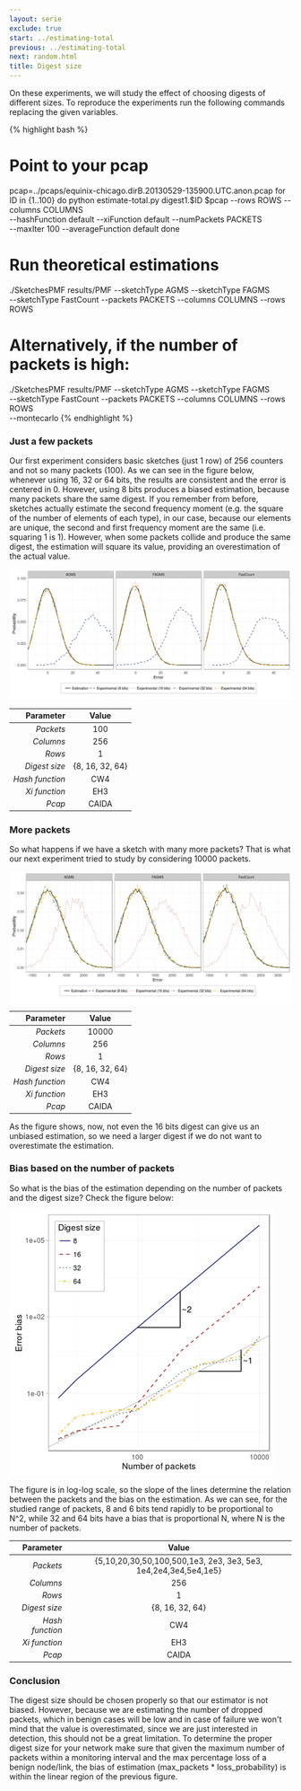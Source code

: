 ```yaml
---
layout: serie
exclude: true
start: ../estimating-total
previous: ../estimating-total
next: random.html
title: Digest size
---
```


On these experiments, we will study the effect of choosing digests of different sizes. To reproduce the experiments run the following commands replacing the given variables.

{% highlight bash %}
# Point to your pcap
pcap=../pcaps/equinix-chicago.dirB.20130529-135900.UTC.anon.pcap 
for ID in {1..100}
do
  python estimate-total.py digest1.$ID $pcap --rows ROWS --columns COLUMNS \
    --hashFunction default --xiFunction default --numPackets PACKETS \
    --maxIter 100 --averageFunction default
done
# Run theoretical estimations
./SketchesPMF results/PMF --sketchType AGMS --sketchType FAGMS \
  --sketchType FastCount --packets PACKETS --columns COLUMNS --rows ROWS
# Alternatively, if the number of packets is high: 
./SketchesPMF results/PMF --sketchType AGMS --sketchType FAGMS \
  --sketchType FastCount --packets PACKETS --columns COLUMNS --rows ROWS \
  --montecarlo
{% endhighlight %}

### Just a few packets

Our first experiment considers basic sketches (just 1 row) of 256 counters and not so many packets (100). As we can see in the figure below, whenever using 16, 32 or 64 bits, the results are consistent and the error is centered in 0. However, using 8 bits produces a biased estimation, because many packets share the same digest. If you remember from before, sketches actually estimate the second frequency moment (e.g. the square of the number of elements of each type), in our case, because our elements are unique, the second and first frequency moment are the same (i.e. squaring 1 is 1). However, when some packets collide and produce the same digest, the estimation will square its value, providing an overestimation of the actual value.

![](figures/digest1.png)

|       Parameter |      Value      |
|----------------:|:---------------:|
|       _Packets_ |       100       |
|       _Columns_ |       256       |
|          _Rows_ |        1        |
|   _Digest size_ | {8, 16, 32, 64} |
| _Hash function_ |       CW4       |
|   _Xi function_ |       EH3       |
|          _Pcap_ |      CAIDA      |  

### More packets

So what happens if we have a sketch with many more packets? That is what our next experiment tried to study by considering 10000 packets.

![](figures/digest2.png)

|       Parameter |      Value      |
|----------------:|:---------------:|
|       _Packets_ |      10000      |
|       _Columns_ |       256       |
|          _Rows_ |        1        |
|   _Digest size_ | {8, 16, 32, 64} |
| _Hash function_ |       CW4       |
|   _Xi function_ |       EH3       |
|          _Pcap_ |      CAIDA      |

As the figure shows, now, not even the 16 bits digest can give us an unbiased estimation, so we need a larger digest if we do not want to overestimate the estimation.

### Bias based on the number of packets

So what is the bias of the estimation depending on the number of packets and the digest size? Check the figure below:

![](figures/bias.png)

The figure is in log-log scale, so the slope of the lines determine the relation between the packets and the bias on the estimation. As we can see, for the studied range of packets, 8 and 6 bits tend rapidly to be proportional to N^2, while 32 and 64 bits have a bias that is proportional N, where N is the number of packets.

|       Parameter |                              Value                              |
|----------------:|:---------------------------------------------------------------:|
|       _Packets_ | {5,10,20,30,50,100,500,1e3, 2e3, 3e3, 5e3, 1e4,2e4,3e4,5e4,1e5} |
|       _Columns_ |                               256                               |
|          _Rows_ |                                1                                |
|   _Digest size_ |                         {8, 16, 32, 64}                         |
| _Hash function_ |                               CW4                               |
|   _Xi function_ |                               EH3                               |
|          _Pcap_ |                              CAIDA                              |

### Conclusion

The digest size should be chosen properly so that our estimator is not biased. However, because we are estimating the number of dropped packets, which in benign cases will be low and in case of failure we won't mind that the value is overestimated, since we are just interested in detection, this should not be a great limitation. To determine the proper digest size for your network make sure that given the maximum number of packets within a monitoring interval and the max percentage loss of a benign node/link, the bias of estimation (max\_packets * loss\_probability) is within the linear region of the previous figure.

